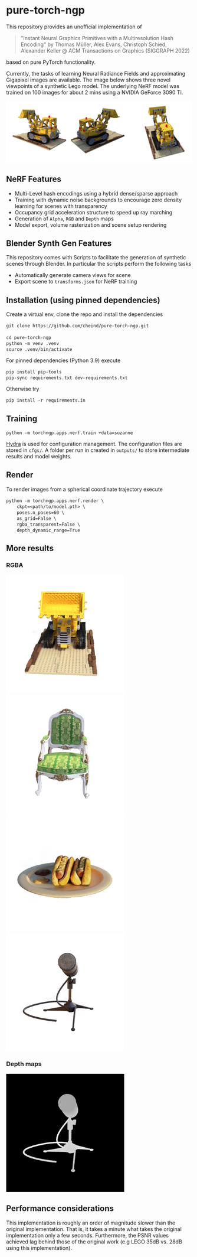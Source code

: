 # pure-torch-ngp

This repository provides an unofficial implementation of

> "Instant Neural Graphics Primitives with a Multiresolution Hash Encoding" by
> Thomas Müller, Alex Evans, Christoph Schied, Alexander Keller @
> ACM Transactions on Graphics (SIGGRAPH 2022)

based on pure PyTorch functionality.

Currently, the tasks of learning Neural Radiance Fields and approximating Gigapixel images are available. The image below shows three novel viewpoints of a synthetic Lego model. The underlying NeRF model was trained on 100 images for about 2 mins using a NVIDIA GeForce 3090 Ti.

![](etc/lego_val.png?raw=true)

## NeRF Features

-   Multi-Level hash encodings using a hybrid dense/sparse approach
-   Training with dynamic noise backgrounds to encourage zero density learning for scenes with transparency
-   Occupancy grid acceleration structure to speed up ray marching
-   Generation of `Alpha`, `RGB` and `Depth` maps
-   Model export, volume rasterization and scene setup rendering

## Blender Synth Gen Features

This repository comes with Scripts to facilitate the generation of synthetic scenes through Blender. In particular the scripts perform the following tasks

-   Automatically generate camera views for scene
-   Export scene to `transforms.json` for NeRF training

## Installation (using pinned dependencies)

Create a virtual env, clone the repo and install the dependencies

```shell
git clone https://github.com/cheind/pure-torch-ngp.git

cd pure-torch-ngp
python -m venv .venv
source .venv/bin/activate
```

For pinned dependencies (Python 3.9) execute

```
pip install pip-tools
pip-sync requirements.txt dev-requirements.txt
```

Otherwise try

```
pip install -r requirements.in
```

## Training

```
python -m torchngp.apps.nerf.train +data=suzanne
```

[Hydra](https://hydra.cc/docs/intro/) is used for configuration management. The configuration files are stored in `cfgs/`. A folder per run in created in `outputs/` to store intermediate results and model weights.

## Render

To render images from a spherical coordinate trajectory execute

```shell
python -m torchngp.apps.nerf.render \
    ckpt=<path/to/model.pth> \
    poses.n_poses=60 \
    as_grid=False \
    rgba_transparent=False \
    depth_dynamic_range=True
```

## More results

### RGBA

![](etc/lego.gif)![](etc/chair.gif)![](etc/hotdog.gif)![](etc/mic.gif)

### Depth maps

![](etc/mic_depth.gif)

## Performance considerations

This implementation is roughly an order of magnitude slower than the original implementation. That is, it takes a minute what takes the original implementation only a few seconds. Furthermore, the PSNR values achieved lag behind those of the original work (e.g LEGO 35dB vs. 28dB using this implementation).
